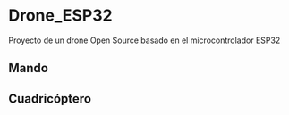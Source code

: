 # Drone_ESP32
Proyecto de un drone Open Source basado en el microcontrolador ESP32

## Mando

## Cuadricóptero
